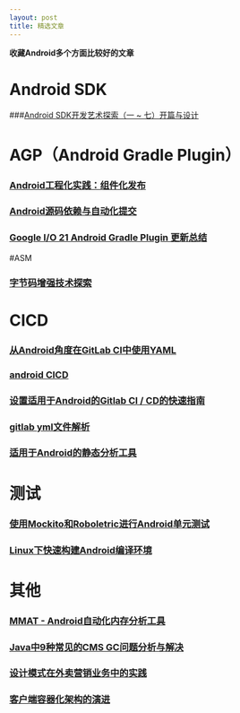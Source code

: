 ```yaml
---
layout: post
title: 精选文章
---
```

**收藏Android多个方面比较好的文章**

# Android SDK
###[Android SDK开发艺术探索（一 ~ 七）开篇与设计](https://zhuanlan.zhihu.com/p/151406299)

# AGP（Android Gradle Plugin）
### [Android工程化实践：组件化发布](https://juejin.cn/post/6963633839860088846)

### [Android源码依赖与自动化提交](https://juejin.cn/post/6887745699636035598#heading-12)

### [Google I/O 21 Android Gradle Plugin 更新总结](https://mp.weixin.qq.com/s/ZkoiV05N6m3Qb2xgcjauLg)

#ASM
### [字节码增强技术探索](https://tech.meituan.com/2019/09/05/java-bytecode-enhancement.html)

# CICD
### [从Android角度在GitLab CI中使用YAML](https://about.gitlab.com/blog/2017/11/20/working-with-yaml-gitlab-ci-android/)

### [android CICD](https://github.com/vanniktech/lint-rules/blob/master/.travis.yml)

### [设置适用于Android的Gitlab CI / CD的快速指南](https://proandroiddev.com/a-quick-guide-to-setup-gitlab-ci-cd-for-android-6bb5faec1491)

### [gitlab yml文件解析](https://about.gitlab.com/blog/2018/10/24/setting-up-gitlab-ci-for-android-projects/)

### [适用于Android的静态分析工具](https://proandroiddev.com/static-analysis-tools-for-android-9531334954f6)


# 测试
### [使用Mockito和Roboletric进行Android单元测试](https://mp.weixin.qq.com/s?__biz=MzIwOTQ1MjAwMg==&mid=2247483744&idx=1&sn=e322c5dc19952c563e00a24815399300&scene=0#wechat_redirect)

### [Linux下快速构建Android编译环境](https://cloud.tencent.com/developer/article/1557145)

# 其他

### [MMAT - Android自动化内存分析工具](https://github.com/hehonghui/mmat)

### [Java中9种常见的CMS GC问题分析与解决](https://tech.meituan.com/2020/11/12/java-9-cms-gc.html)

### [设计模式在外卖营销业务中的实践](https://tech.meituan.com/2020/03/19/design-pattern-practice-in-marketing.html) 

### [客户端容器化架构的演进](https://tech.meituan.com/2020/09/30/waimai-mobile-architecture-evolution.html)
